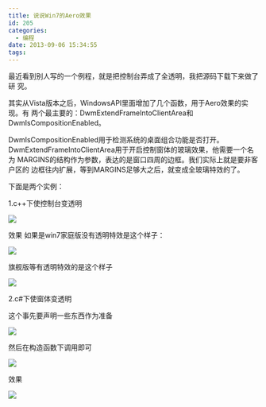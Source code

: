 ```yaml
---
title: 说说Win7的Aero效果
id: 205
categories:
  - 编程
date: 2013-09-06 15:34:55
tags:
---
```


最近看到别人写的一个例程，就是把控制台弄成了全透明，我把源码下载下来做了研
究。

其实从Vista版本之后，WindowsAPI里面增加了几个函数，用于Aero效果的实现。有
两个最主要的：DwmExtendFrameIntoClientArea和DwmIsCompositionEnabled。

DwmIsCompositionEnabled用于检测系统的桌面组合功能是否打开。
DwmExtendFrameIntoClientArea用于开启控制窗体的玻璃效果，他需要一个名为
MARGINS的结构作为参数，表达的是窗口四周的边框。我们实际上就是要非客户区的
边框往内扩展，等到MARGINS足够大之后，就变成全玻璃特效的了。

下面是两个实例：
<!--more-->
1.c++下使控制台变透明

![](http://ww1.sinaimg.cn/large/841aea59jw1e8xsj702gvj20ch0aowf6.jpg)

效果 如果是win7家庭版没有透明特效是这个样子：

![](http://ww4.sinaimg.cn/large/841aea59jw1e8xsjq84q6j20it0caq39.jpg)

旗舰版等有透明特效的是这个样子

![](http://ww2.sinaimg.cn/large/841aea59jw1e8xsk5frw9j20q00ian0g.jpg)

2.c#下使窗体变透明

这个事先要声明一些东西作为准备

![](http://ww2.sinaimg.cn/large/841aea59jw1e8xskercl1j20jv0bumy2.jpg)

然后在构造函数下调用即可

![](http://ww4.sinaimg.cn/large/841aea59jw1e8xskn5o3xj20f006adg7.jpg)

效果

![](http://ww3.sinaimg.cn/large/841aea59jw1e8xskwcu8ij209f072jrk.jpg)